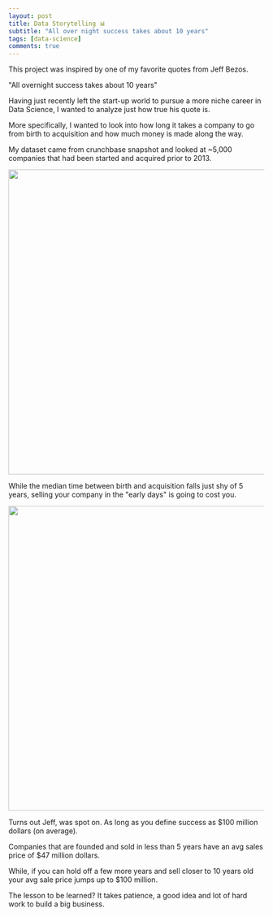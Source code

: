 ```yaml
---
layout: post
title: Data Storytelling 📊
subtitle: "All over night success takes about 10 years" 
tags: [data-science]
comments: true
---
```


This project was inspired by one of my favorite quotes from Jeff Bezos.
 
"All overnight success takes about 10 years" 
 
Having just recently left the start-up world to pursue a more niche career in Data Science, I wanted to analyze just how true his quote is.
 
More specifically, I wanted to look into how long it takes a company to go from birth to acquisition and how much money is made along the way.

My dataset came from crunchbase snapshot and looked at ~5,000 companies that had been started and acquired prior to 2013.
 
<img src="https://bryce-natale.github.io/assets/img/Acquisiton2.png" width="600">

While the median time between birth and acquisition falls just shy of 5 years, selling your company in the "early days" is going to cost you.
 
<img src="https://bryce-natale.github.io//assets/img/Sale%20price2.png" width="600">

Turns out Jeff, was spot on. As long as you define success as $100 million dollars (on average). 
 
Companies that are founded and sold in less than 5 years have an avg sales price of $47 million dollars. 

While, if you can hold off a few more years and sell closer to 10 years old your avg sale price jumps up to $100 million. 
 
The lesson to be learned? It takes patience, a good idea and lot of hard work to build a big business. 
